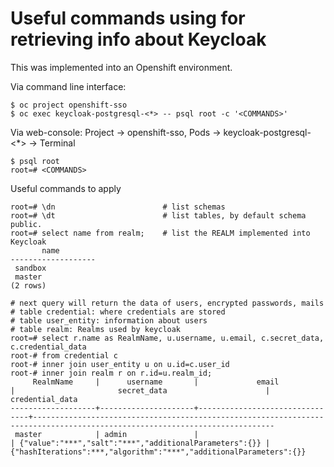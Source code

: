 # Useful commands using for retrieving info about Keycloak

This was implemented into an Openshift environment.

Via command line interface: 

```
$ oc project openshift-sso
$ oc exec keycloak-postgresql-<*> -- psql root -c '<COMMANDS>'
```

Via web-console: Project → openshift-sso, Pods → keycloak-postgresql-<*> → Terminal

```
$ psql root
root=# <COMMANDS>
```

Useful commands to apply
```
root=# \dn                        # list schemas
root=# \dt                        # list tables, by default schema public.
root=# select name from realm;    # list the REALM implemented into Keycloak
       name       
-------------------
 sandbox
 master
(2 rows)
 
# next query will return the data of users, encrypted passwords, mails
# table credential: where credentials are stored
# table user_entity: information about users
# table realm: Realms used by keycloak
root=# select r.name as RealmName, u.username, u.email, c.secret_data, c.credential_data
root-# from credential c                                                                                 
root-# inner join user_entity u on u.id=c.user_id                                      
root-# inner join realm r on r.id=u.realm_id;
     RealmName     |      username       |             email              |                       secret_data                      |                          credential_data
-------------------+---------------------+--------------------------------+----------------------------------------------------------------------------------------------------------------------------
 master            | admin               |                                | {"value":"***","salt":"***","additionalParameters":{}} | {"hashIterations":***,"algorithm":"***","additionalParameters":{}}
 ```